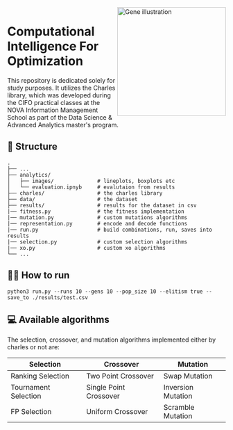<img src="https://static.vecteezy.com/system/resources/thumbnails/015/280/601/small_2x/hand-drawn-genes-and-dna-illustration-png.png" alt="Gene illustration" align="right" style="width: 250px;">
  
# Computational Intelligence For Optimization
<p>This repository is dedicated solely for study purposes. It utilizes the Charles library, which was developed during the CIFO practical classes at the NOVA Information Management School as part of the Data Science & Advanced Analytics master's program.</p>

## 📂 Structure 

```
.
├── ...
├── analytics/               
│   ├── images/              # lineplots, boxplots etc
│   └── evaluation.ipnyb     # evalutaion from results
├── charles/                 # the charles library
├── data/                    # the dataset
├── results/                 # results for the dataset in csv
|── fitness.py               # the fitness implementation 
|── mutation.py              # custom mutations algorithms
|── representation.py        # encode and decode functions 
|── run.py                   # build combinations, run, saves into results 
|── selection.py             # custom selection algorithms 
|── xo.py                    # custom xo algorithms 
└── ...
```

## 🏃‍♂️ How to run 
`python3 run.py --runs 10 --gens 10 --pop_size 10 --elitism true --save_to ./results/test.csv`

## 💻 Available algorithms
The selection, crossover, and mutation algorithms implemented either by charles or not are:


| Selection          | Crossover        | Mutation   |
|--------------------|------------------|------------|
| Ranking Selection    | Two Point Crossover       | Swap Mutation       |
| Tournament Selection | Single Point Crossover    | Inversion Mutation  |
| FP Selection         | Uniform Crossover         | Scramble Mutation   |
